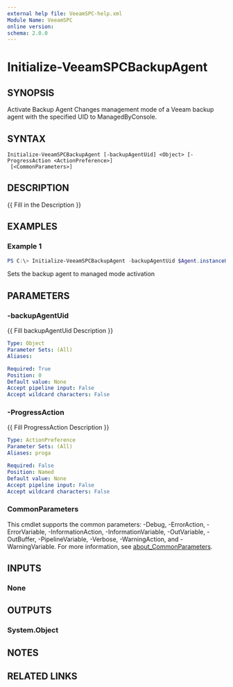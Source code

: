 ```yaml
---
external help file: VeeamSPC-help.xml
Module Name: VeeamSPC
online version:
schema: 2.0.0
---
```


# Initialize-VeeamSPCBackupAgent

## SYNOPSIS
Activate Backup Agent
Changes management mode of a Veeam backup agent with the specified UID to ManagedByConsole.

## SYNTAX

```
Initialize-VeeamSPCBackupAgent [-backupAgentUid] <Object> [-ProgressAction <ActionPreference>]
 [<CommonParameters>]
```

## DESCRIPTION
{{ Fill in the Description }}

## EXAMPLES

### Example 1
```powershell
PS C:\> Initialize-VeeamSPCBackupAgent -backupAgentUid $Agent.instanceUid
```

Sets the backup agent to managed mode activation

## PARAMETERS

### -backupAgentUid
{{ Fill backupAgentUid Description }}

```yaml
Type: Object
Parameter Sets: (All)
Aliases:

Required: True
Position: 0
Default value: None
Accept pipeline input: False
Accept wildcard characters: False
```

### -ProgressAction
{{ Fill ProgressAction Description }}

```yaml
Type: ActionPreference
Parameter Sets: (All)
Aliases: proga

Required: False
Position: Named
Default value: None
Accept pipeline input: False
Accept wildcard characters: False
```

### CommonParameters
This cmdlet supports the common parameters: -Debug, -ErrorAction, -ErrorVariable, -InformationAction, -InformationVariable, -OutVariable, -OutBuffer, -PipelineVariable, -Verbose, -WarningAction, and -WarningVariable. For more information, see [about_CommonParameters](http://go.microsoft.com/fwlink/?LinkID=113216).

## INPUTS

### None
## OUTPUTS

### System.Object
## NOTES

## RELATED LINKS
